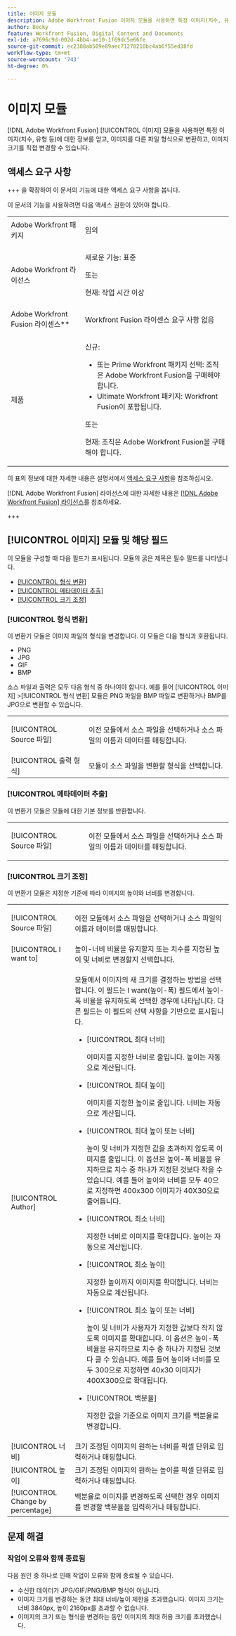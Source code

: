 ```yaml
---
title: 이미지 모듈
description: Adobe Workfront Fusion 이미지 모듈을 사용하면 특정 이미지(치수, 유형 등)에 대한 정보를 얻고, 이미지를 다른 파일 형식으로 변환하고, 이미지 크기를 직접 변경할 수 있습니다.
author: Becky
feature: Workfront Fusion, Digital Content and Documents
exl-id: a7696c9d-002d-4bb4-ae10-1f69dc5e66fe
source-git-commit: ec2388ab509e89aec71278210bc4ab6f55ed38fd
workflow-type: tm+mt
source-wordcount: '743'
ht-degree: 0%

---
```


# 이미지 모듈

[!DNL Adobe Workfront Fusion] [!UICONTROL 이미지] 모듈을 사용하면 특정 이미지(치수, 유형 등)에 대한 정보를 얻고, 이미지를 다른 파일 형식으로 변환하고, 이미지 크기를 직접 변경할 수 있습니다.

## 액세스 요구 사항

+++ 을 확장하여 이 문서의 기능에 대한 액세스 요구 사항을 봅니다.

이 문서의 기능을 사용하려면 다음 액세스 권한이 있어야 합니다.

<table style="table-layout:auto">
 <col> 
 <col> 
 <tbody> 
  <tr> 
   <td role="rowheader">Adobe Workfront 패키지</td> 
   <td> <p>임의</p> </td> 
  </tr> 
  <tr data-mc-conditions=""> 
   <td role="rowheader">Adobe Workfront 라이선스</td> 
   <td> <p>새로운 기능: 표준</p><p>또는</p><p>현재: 작업 시간 이상</p> </td> 
  </tr> 
  <tr> 
   <td role="rowheader">Adobe Workfront Fusion 라이센스**</td> 
   <td>
   <p>Workfront Fusion 라이센스 요구 사항 없음</p>
   </td> 
  </tr> 
  <tr> 
   <td role="rowheader">제품</td> 
   <td>
   <p>신규:</p> <ul><li>또는 Prime Workfront 패키지 선택: 조직은 Adobe Workfront Fusion을 구매해야 합니다.</li><li>Ultimate Workfront 패키지: Workfront Fusion이 포함됩니다.</li></ul>
   <p>또는</p>
   <p>현재: 조직은 Adobe Workfront Fusion을 구매해야 합니다.</p>
   </td> 
  </tr>
 </tbody> 
</table>

이 표의 정보에 대한 자세한 내용은 설명서에서 [액세스 요구 사항](/help/workfront-fusion/references/licenses-and-roles/access-level-requirements-in-documentation.md)을 참조하십시오.

[!DNL Adobe Workfront Fusion] 라이선스에 대한 자세한 내용은 [[!DNL Adobe Workfront Fusion] 라이선스](/help/workfront-fusion/set-up-and-manage-workfront-fusion/licensing-operations-overview/license-automation-vs-integration.md)를 참조하세요.

+++

## [!UICONTROL 이미지] 모듈 및 해당 필드

이 모듈을 구성할 때 다음 필드가 표시됩니다. 모듈의 굵은 제목은 필수 필드를 나타냅니다.

* [[!UICONTROL 형식 변환]](#convert-a-format)
* [[!UICONTROL 메타데이터 추출]](#extract-metadata)
* [[!UICONTROL 크기 조정]](#resize)

### [!UICONTROL 형식 변환]

이 변환기 모듈은 이미지 파일의 형식을 변경합니다. 이 모듈은 다음 형식과 호환됩니다.

* PNG
* JPG
* GIF
* BMP

소스 파일과 출력은 모두 다음 형식 중 하나여야 합니다. 예를 들어 [!UICONTROL 이미지] >[!UICONTROL 형식 변환] 모듈은 PNG 파일을 BMP 파일로 변환하거나 BMP를 JPG으로 변환할 수 있습니다.

<table style="table-layout:auto"> 
 <col data-mc-conditions=""> 
 <col data-mc-conditions=""> 
 <tbody> 
  <tr> 
   <td role="rowheader">[!UICONTROL Source 파일]</td> 
   <td> <p>이전 모듈에서 소스 파일을 선택하거나 소스 파일의 이름과 데이터를 매핑합니다.</p> </td> 
  </tr> 
  <tr> 
   <td role="rowheader">[!UICONTROL 출력 형식]</td> 
   <td>모듈이 소스 파일을 변환할 형식을 선택합니다. </td> 
  </tr> 
 </tbody> 
</table>

### [!UICONTROL 메타데이터 추출]

이 변환기 모듈은 모듈에 대한 기본 정보를 반환합니다.

<table style="table-layout:auto"> 
 <col data-mc-conditions=""> 
 <col data-mc-conditions=""> 
 <tbody> 
  <tr> 
   <td role="rowheader">[!UICONTROL Source 파일]</td> 
   <td> <p>이전 모듈에서 소스 파일을 선택하거나 소스 파일의 이름과 데이터를 매핑합니다.</p> </td> 
  </tr> 
 </tbody> 
</table>

### [!UICONTROL 크기 조정]

이 변환기 모듈은 지정한 기준에 따라 이미지의 높이와 너비를 변경합니다.

<table style="table-layout:auto"> 
 <col data-mc-conditions=""> 
 <col data-mc-conditions=""> 
 <tbody> 
  <tr> 
   <td role="rowheader">[!UICONTROL Source 파일]</td> 
   <td> <p>이전 모듈에서 소스 파일을 선택하거나 소스 파일의 이름과 데이터를 매핑합니다.</p> </td> 
  </tr> 
  <tr> 
   <td role="rowheader">[!UICONTROL I want to]</td> 
   <td>높이-너비 비율을 유지할지 또는 치수를 지정된 높이 및 너비로 변경할지 선택합니다.</td> 
  </tr> 
  <tr> 
   <td role="rowheader">[!UICONTROL Author]</td> 
   <td> <p>모듈에서 이미지의 새 크기를 결정하는 방법을 선택합니다. 이 필드는 I want(높이-폭) 필드에서 높이-폭 비율을 유지하도록 선택한 경우에 나타납니다. 다른 필드는 이 필드의 선택 사항을 기반으로 표시됩니다.</p> 
    <ul> 
     <li> <p>[!UICONTROL 최대 너비]</p> <p>이미지를 지정한 너비로 줄입니다. 높이는 자동으로 계산됩니다.</p> </li> 
     <li> <p>[!UICONTROL 최대 높이]</p> <p>이미지를 지정한 높이로 줄입니다. 너비는 자동으로 계산됩니다.</p> </li> 
     <li> <p>[!UICONTROL 최대 높이 또는 너비]</p> <p>높이 및 너비가 지정한 값을 초과하지 않도록 이미지를 줄입니다. 이 옵션은 높이-폭 비율을 유지하므로 치수 중 하나가 지정된 것보다 작을 수 있습니다. 예를 들어 높이와 너비를 모두 40으로 지정하면 400x300 이미지가 40X30으로 줄어듭니다.</p> </li> 
     <li> <p>[!UICONTROL 최소 너비]</p> <p>지정한 너비로 이미지를 확대합니다. 높이는 자동으로 계산됩니다.</p> </li> 
     <li> <p>[!UICONTROL 최소 높이]</p> <p>지정한 높이까지 이미지를 확대합니다. 너비는 자동으로 계산됩니다.</p> </li> 
     <li> <p>[!UICONTROL 최소 높이 또는 너비]</p> <p>높이 및 너비가 사용자가 지정한 값보다 작지 않도록 이미지를 확대합니다. 이 옵션은 높이-폭 비율을 유지하므로 치수 중 하나가 지정된 것보다 클 수 있습니다. 예를 들어 높이와 너비를 모두 300으로 지정하면 40x30 이미지가 400X300으로 확대됩니다.</p> </li> 
     <li> <p>[!UICONTROL 백분율]</p> <p>지정한 값을 기준으로 이미지 크기를 백분율로 변경합니다. </p> </li> 
    </ul> </td> 
  </tr> 
  <tr> 
   <td role="rowheader">[!UICONTROL 너비]</td> 
   <td>크기 조정된 이미지의 원하는 너비를 픽셀 단위로 입력하거나 매핑합니다.</td> 
  </tr> 
  <tr> 
   <td role="rowheader">[!UICONTROL 높이]</td> 
   <td>크기 조정된 이미지의 원하는 높이를 픽셀 단위로 입력하거나 매핑합니다.</td> 
  </tr> 
  <tr> 
   <td role="rowheader">[!UICONTROL Change by percentage]</td> 
   <td>백분율로 이미지를 변경하도록 선택한 경우 이미지를 변경할 백분율을 입력하거나 매핑합니다.</td> 
  </tr> 
 </tbody> 
</table>

## 문제 해결

### 작업이 오류와 함께 종료됨

다음 원인 중 하나로 인해 작업이 오류와 함께 종료될 수 있습니다.

* 수신한 데이터가 JPG/GIF/PNG/BMP 형식이 아닙니다.
* 이미지 크기를 변경하는 동안 최대 너비/높이 제한을 초과했습니다. 이미지 크기는 너비 3840px, 높이 2160px를 초과할 수 없습니다.
* 이미지의 크기 또는 형식을 변경하는 동안 이미지의 최대 허용 크기를 초과했습니다.
